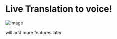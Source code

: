 # Live Translation to voice! 

![image](https://github.com/user-attachments/assets/993fd27e-5597-4bc7-92d4-47081961ee32)

will add more features later

